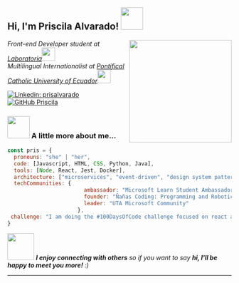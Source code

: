<h2> Hi, I'm Priscila Alvarado! <img src="https://media.giphy.com/media/mGcNjsfWAjY5AEZNw6/giphy.gif" width="50"></h2>
<img align='right' src="https://i.ibb.co/CWmMMhm/developer-Advocate.png" width="230">
<p><em>Front-end Developer student at <a href="https://www.laboratoria.la/">Laboratoria</a><img src="https://media.giphy.com/media/WUlplcMpOCEmTGBtBW/giphy.gif" width="30"></br> Multilingual Internationalist at <a href="http://www.unb.br](https://www.puce.edu.ec">Pontifical Catholic University of Ecuador</a><img src="https://media.giphy.com/media/fYSnHlufseco8Fh93Z/giphy.gif" width="30">
</em></p>

[![Linkedin: prisalvarado](https://img.shields.io/badge/-prisalvarado-blue?style=flat-square&logo=Linkedin&logoColor=white&link=https://www.linkedin.com/in/prisalvarado)]([https://www.linkedin.com/in/prisalvarado](https://www.linkedin.com/in/priscila-alvarado-front-end-developer/))
[![GitHub Priscila](https://img.shields.io/github/followers/prisalvarado18?label=follow&style=social)](https://github.com/prisalvarado18)


### <img src="https://media.giphy.com/media/VgCDAzcKvsR6OM0uWg/giphy.gif" width="50"> A little more about me...  

```javascript
const pris = {
  pronouns: "she" | "her",
  code: [Javascript, HTML, CSS, Python, Java],
  tools: [Node, React, Jest, Docker],
  architecture: ["microservices", "event-driven", "design system pattern"],
  techCommunities: {
                        ambassador: "Microsoft Learn Student Ambassadors",
                        founder: "Ñañas Coding: Programming and Robotics School",
                        leader: "UTA Microsoft Community"
                      },
 challenge: "I am doing the #100DaysOfCode challenge focused on react and typescript"
}
```

<img src="https://media.giphy.com/media/LnQjpWaON8nhr21vNW/giphy.gif" width="60"> <em><b>I enjoy connecting with others</b> so if you want to say <b>hi, I'll be happy to meet you more!</b> :)</em>

---

<!--
**prisalvarado18/prisalvarado18** is a ✨ _special_ ✨ repository because its `README.md` (this file) appears on your GitHub profile.

Here are some ideas to get you started:

- 🔭 I’m currently working on ...
- 🌱 I’m currently learning ...
- 👯 I’m looking to collaborate on ...
- 🤔 I’m looking for help with ...
- 💬 Ask me about ...
- 📫 How to reach me: ...
- 😄 Pronouns: ...
- ⚡ Fun fact: ...
-->
